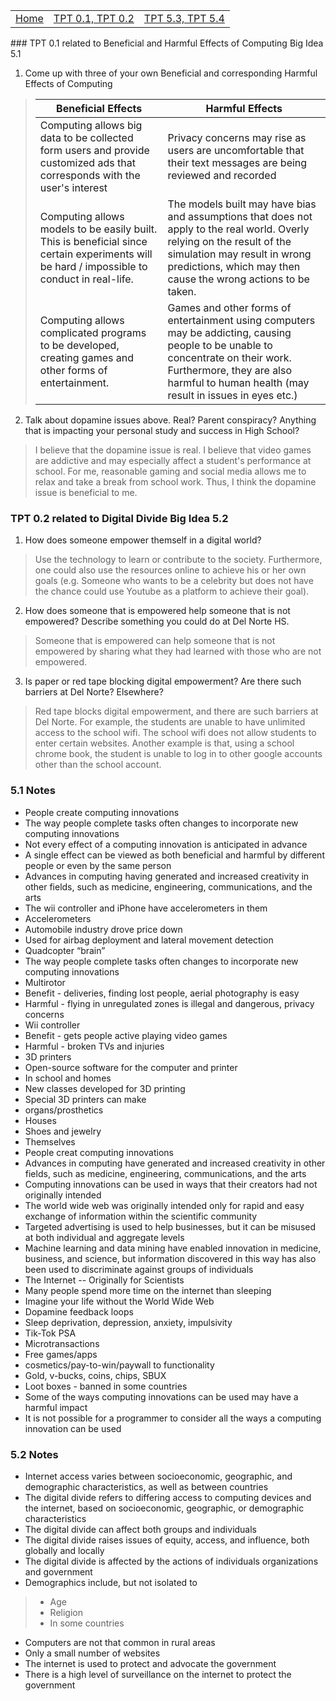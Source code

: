 <table>
    <tr>
        <td><a href=".">Home</a></td>
        <td><a href="tpt1,2">TPT 0.1, TPT 0.2</a></td>
        <td><a href="tpt53,54">TPT 5.3, TPT 5.4</a></td>
    </tr>
</table>
### TPT 0.1 related to Beneficial and Harmful Effects of Computing Big Idea 5.1

1. Come up with three of your own Beneficial and corresponding Harmful Effects of Computing

> | Beneficial Effects | Harmful Effects |
> | --- | --- |
> | Computing allows big data to be collected form users and provide customized ads that corresponds with the user's interest | Privacy concerns may rise as users are uncomfortable that their text messages are being reviewed and recorded |
> | Computing allows models to be easily built. This is beneficial since certain experiments will be hard / impossible to conduct in real-life. | The models built may have bias and assumptions that does not apply to the real world. Overly relying on the result of the simulation may result in wrong predictions, which may then cause the wrong actions to be taken. |
> | Computing allows complicated programs to be developed, creating games and other forms of entertainment. | Games and other forms of entertainment using computers may be addicting, causing people to be unable to concentrate on their work. Furthermore, they are also harmful to human health (may result in issues in eyes etc.) |

2. Talk about dopamine issues above. Real? Parent conspiracy? Anything that is impacting your personal study and success in High School?
> I believe that the dopamine issue is real. I believe that video games are addictive and may especially affect a student's performance at school. For me, reasonable gaming and social media allows me to relax and take a break from school work. Thus, I think the dopamine issue is beneficial to me.


### TPT 0.2 related to Digital Divide Big Idea 5.2

1. How does someone empower themself in a digital world?
> Use the technology to learn or contribute to the society. Furthermore, one could also use the resources online to achieve his or her own goals (e.g. Someone who wants to be a celebrity but does not have the chance could use Youtube as a platform to achieve their goal).


2. How does someone that is empowered help someone that is not empowered? Describe something you could do at Del Norte HS.
> Someone that is empowered can help someone that is not empowered by sharing what they had learned with those who are not empowered.

3. Is paper or red tape blocking digital empowerment? Are there such barriers at Del Norte? Elsewhere?
> Red tape blocks digital empowerment, and there are such barriers at Del Norte. For example, the students are unable to have unlimited access to the school wifi. The school wifi does not allow students to enter certain websites. Another example is that, using a school chrome book, the student is unable to log in to other google accounts other than the school account. 


### 5.1 Notes

- People create computing innovations
- The way people complete tasks often changes to incorporate new computing innovations
- Not every effect of a computing innovation is anticipated in advance
- A single effect can be viewed as both beneficial and harmful by different people or even by the same person
- Advances in computing having generated and increased creativity in other fields, such as medicine, engineering, communications, and the arts
- The wii controller and iPhone have accelerometers in them
- Accelerometers
- Automobile industry drove price down
- Used for airbag deployment and lateral movement detection
- Quadcopter “brain”
- The way people complete tasks often changes to incorporate new computing innovations
- Multirotor
- Benefit - deliveries, finding lost people, aerial photography is easy
- Harmful - flying in unregulated zones is illegal and dangerous, privacy concerns
- Wii controller
- Benefit - gets people active playing video games
- Harmful - broken TVs and injuries
- 3D printers
- Open-source software for the computer and printer
- In school and homes
- New classes developed for 3D printing
- Special 3D printers can make
- organs/prosthetics
- Houses
- Shoes and jewelry
- Themselves
- People creat computing innovations
- Advances in computing have generated and increased creativity in other fields, such as medicine, engineering, communications, and the arts
- Computing innovations can be used in ways that their creators had not originally intended
- The world wide web was originally intended only for rapid and easy exchange of information within the scientific community
- Targeted advertising is used to help businesses, but it can be misused at both individual and aggregate levels
- Machine learning and data mining have enabled innovation in medicine, business, and science, but information discovered in this way has also been used to discriminate against groups of individuals
- The Internet -- Originally for Scientists
- Many people spend more time on the internet than sleeping
- Imagine your life without the World Wide Web
- Dopamine feedback loops
- Sleep deprivation, depression, anxiety, impulsivity
- Tik-Tok PSA
- Microtransactions
- Free games/apps
- cosmetics/pay-to-win/paywall to functionality
- Gold, v-bucks, coins, chips, SBUX
- Loot boxes - banned in some countries
- Some of the ways computing innovations can be used may have a harmful impact
- It is not possible for a programmer to consider all the ways a computing innovation can be used


### 5.2 Notes
- Internet access varies between socioeconomic, geographic, and demographic characteristics, as well as between countries
- The digital divide refers to differing access to computing devices and the internet, based on socioeconomic, geographic, or demographic characteristics
- The digital divide can affect both groups and individuals
- The digital divide raises issues of equity, access, and influence, both globally and locally
- The digital divide is affected by the actions of individuals organizations and government
- Demographics include, but not isolated to
> - Age
> - Religion
> - In some countries
- Computers are not that common in rural areas
- Only a small number of websites
- The internet is used to protect and advocate the government
- There is a high level of surveillance on the internet to protect the government

